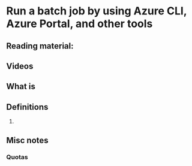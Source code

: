 # Run a batch job by using Azure CLI, Azure Portal, and other tools

## Reading material:

## Videos

## What is 

## Definitions
1. 

## Misc notes

### 

### Quotas

